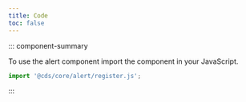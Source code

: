 ```yaml
---
title: Code
toc: false
---
```


::: component-summary

To use the alert component import the component in your JavaScript.

```javascript
import '@cds/core/alert/register.js';
```

:::

<CdsDemos componentName="alert" />

<CdsDemos componentName="alert-group" />
